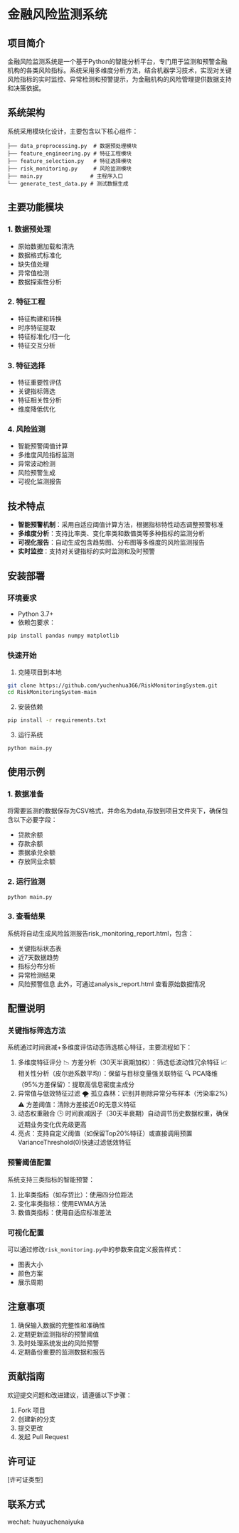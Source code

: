 # 金融风险监测系统

## 项目简介
金融风险监测系统是一个基于Python的智能分析平台，专门用于监测和预警金融机构的各类风险指标。系统采用多维度分析方法，结合机器学习技术，实现对关键风险指标的实时监控、异常检测和预警提示，为金融机构的风险管理提供数据支持和决策依据。

## 系统架构
系统采用模块化设计，主要包含以下核心组件：

```
├── data_preprocessing.py  # 数据预处理模块
├── feature_engineering.py # 特征工程模块
├── feature_selection.py   # 特征选择模块
├── risk_monitoring.py     # 风险监测模块
├── main.py               # 主程序入口
└── generate_test_data.py # 测试数据生成
```

## 主要功能模块

### 1. 数据预处理
- 原始数据加载和清洗
- 数据格式标准化
- 缺失值处理
- 异常值检测
- 数据探索性分析

### 2. 特征工程
- 特征构建和转换
- 时序特征提取
- 特征标准化/归一化
- 特征交互分析

### 3. 特征选择
- 特征重要性评估
- 关键指标筛选
- 特征相关性分析
- 维度降低优化

### 4. 风险监测
- 智能预警阈值计算
- 多维度风险指标监测
- 异常波动检测
- 风险预警生成
- 可视化监测报告

## 技术特点
- **智能预警机制**：采用自适应阈值计算方法，根据指标特性动态调整预警标准
- **多维度分析**：支持比率类、变化率类和数值类等多种指标的监测分析
- **可视化报告**：自动生成包含趋势图、分布图等多维度的风险监测报告
- **实时监控**：支持对关键指标的实时监测和及时预警

## 安装部署

### 环境要求
- Python 3.7+
- 依赖包要求：
```bash
pip install pandas numpy matplotlib
```

### 快速开始
1. 克隆项目到本地
```bash
git clone https://github.com/yuchenhua366/RiskMonitoringSystem.git
cd RiskMonitoringSystem-main
```

2. 安装依赖
```bash
pip install -r requirements.txt
```

3. 运行系统
```bash
python main.py
```

## 使用示例

### 1. 数据准备
将需要监测的数据保存为CSV格式，并命名为data,存放到项目文件夹下，确保包含以下必要字段：
- 贷款余额
- 存款余额
- 票据承兑余额
- 存放同业余额

### 2. 运行监测
```bash
python main.py
```

### 3. 查看结果
系统将自动生成风险监测报告risk_monitoring_report.html，包含：
- 关键指标状态表
- 近7天数据趋势
- 指标分布分析
- 异常检测结果
- 风险预警信息
此外，可通过analysis_report.html 查看原始数据情况

## 配置说明

### 关键指标筛选方法
系统通过时间衰减+多维度评估动态筛选核心特征，主要流程如下：

1. 多维度特征评分
📉 方差分析（30天半衰期加权）：筛选低波动性冗余特征
📈 相关性分析（皮尔逊系数平均）：保留与目标变量强关联特征
🔍 PCA降维（95%方差保留）：提取高信息密度主成分
2. 异常值与低效特征过滤
🌪️ 孤立森林：识别并剔除异常分布样本（污染率2%）
⚠️ 方差阈值：清除方差接近0的无意义特征
3. 动态权重融合
🕒 时间衰减因子（30天半衰期）自动调节历史数据权重，确保近期业务变化优先级更高
4. 亮点：支持自定义阈值（如保留Top20%特征）或直接调用预置VarianceThreshold(0)快速过滤低效特征

### 预警阈值配置
系统支持三类指标的智能预警：
1. 比率类指标（如存贷比）：使用四分位距法
2. 变化率类指标：使用EWMA方法
3. 数值类指标：使用自适应标准差法

### 可视化配置
可以通过修改`risk_monitoring.py`中的参数来自定义报告样式：
- 图表大小
- 颜色方案
- 展示周期

## 注意事项
1. 确保输入数据的完整性和准确性
2. 定期更新监测指标的预警阈值
3. 及时处理系统发出的风险预警
4. 定期备份重要的监测数据和报告

## 贡献指南
欢迎提交问题和改进建议，请遵循以下步骤：
1. Fork 项目
2. 创建新的分支
3. 提交更改
4. 发起 Pull Request

## 许可证
[许可证类型]

## 联系方式
wechat: huayuchenaiyuka